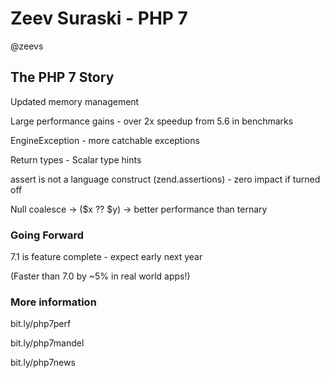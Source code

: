 # Zeev Suraski - PHP 7

@zeevs

## The PHP 7 Story

Updated memory management

Large performance gains - over 2x speedup from 5.6 in benchmarks

EngineException - more catchable exceptions

Return types - Scalar type hints

assert is not a language construct (zend.assertions) - zero impact if turned off

Null coalesce -> ($x ?? $y) -> better performance than ternary

### Going Forward

7.1 is feature complete - expect early next year

(Faster than 7.0 by ~5% in real world apps!)

### More information

bit.ly/php7perf

bit.ly/php7mandel

bit.ly/php7news
